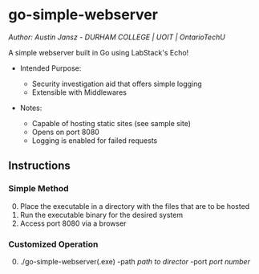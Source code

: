 # go-simple-webserver

*Author: Austin Jansz - DURHAM COLLEGE | UOIT | OntarioTechU*

A simple webserver built in Go using LabStack's Echo!

- Intended Purpose:
    - Security investigation aid that offers simple logging
    - Extensible with Middlewares

- Notes:
    - Capable of hosting static sites (see sample site)
    - Opens on port 8080
    - Logging is enabled for failed requests

## Instructions

### Simple Method

0. Place the executable in a directory with the files that are to be hosted
1. Run the executable binary for the desired system
2. Access port 8080 via a browser

### Customized Operation

0. ./go-simple-webserver(.exe) -path *path to director* -port *port number*